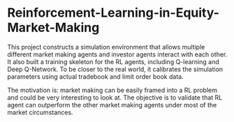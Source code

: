 # Reinforcement-Learning-in-Equity-Market-Making

This project constructs a simulation environment that allows multiple different market making agents and investor agents interact with each other. It also built a training skeleton for the RL agents, including Q-learning and Deep Q-Network. To be closer to the real world, it calibrates the simulation parameters using actual tradebook and limit order book data.

The motivation is: market making can be easily framed into a RL problem and could be very interesting to look at. The objective is to validate that RL agent can outperform the other market making agents under most of the market circumstances.
